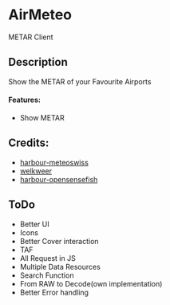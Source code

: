 # AirMeteo
METAR Client

## Description
Show the METAR of your Favourite Airports

#### Features:
- Show METAR

## Credits:
 - [harbour-meteoswiss](https://github.com/ichthyosaurus/harbour-meteoswiss)
 - [welkweer](https://openrepos.net/content/ade/welkweer)
 - [harbour-opensensefish](https://gitlab.com/nobodyinperson/harbour-opensensefish)
 
## ToDo
- Better UI
- Icons
- Better Cover interaction
- TAF
- All Request in JS
- Multiple Data Resources
- Search Function
- From RAW to Decode(own implementation)
- Better Error handling

